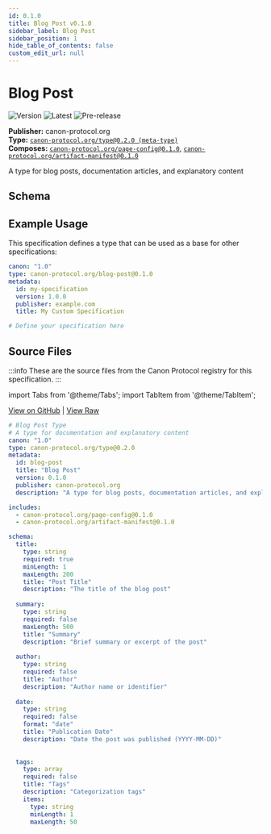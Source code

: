 ```yaml
---
id: 0.1.0
title: Blog Post v0.1.0
sidebar_label: Blog Post
sidebar_position: 1
hide_table_of_contents: false
custom_edit_url: null
---
```



# Blog Post

![Version](https://img.shields.io/badge/version-0.1.0-blue) ![Latest](https://img.shields.io/badge/latest-✓-green) ![Pre-release](https://img.shields.io/badge/stability-pre--release-orange)

**Publisher:** canon-protocol.org  
**Type:** [`canon-protocol.org/type@0.2.0 (meta-type)`](/type/0.2.0)  
**Composes:** [`canon-protocol.org/page-config@0.1.0`](/page-config/0.1.0), [`canon-protocol.org/artifact-manifest@0.1.0`](/artifact-manifest/0.1.0)  

A type for blog posts, documentation articles, and explanatory content






## Schema





## Example Usage

This specification defines a type that can be used as a base for other specifications:

```yaml
canon: "1.0"
type: canon-protocol.org/blog-post@0.1.0
metadata:
  id: my-specification
  version: 1.0.0
  publisher: example.com
  title: My Custom Specification

# Define your specification here
```



## Source Files

:::info
These are the source files from the Canon Protocol registry for this specification.
:::

import Tabs from '@theme/Tabs';
import TabItem from '@theme/TabItem';

<Tabs>
  <TabItem value="canon-yml" label="canon.yml">

[View on GitHub](https://github.com/canon-protocol/canon/tree/main/canon-protocol.org/blog-post/0.1.0/canon.yml) | [View Raw](https://raw.githubusercontent.com/canon-protocol/canon/main/canon-protocol.org/blog-post/0.1.0/canon.yml)

```yaml
# Blog Post Type
# A type for documentation and explanatory content
canon: "1.0"
type: canon-protocol.org/type@0.2.0
metadata:
  id: blog-post
  title: "Blog Post"
  version: 0.1.0
  publisher: canon-protocol.org
  description: "A type for blog posts, documentation articles, and explanatory content"

includes:
  - canon-protocol.org/page-config@0.1.0
  - canon-protocol.org/artifact-manifest@0.1.0

schema:
  title:
    type: string
    required: true
    minLength: 1
    maxLength: 200
    title: "Post Title"
    description: "The title of the blog post"
  
  summary:
    type: string
    required: false
    maxLength: 500
    title: "Summary"
    description: "Brief summary or excerpt of the post"
  
  author:
    type: string
    required: false
    title: "Author"
    description: "Author name or identifier"
  
  date:
    type: string
    required: false
    format: "date"
    title: "Publication Date"
    description: "Date the post was published (YYYY-MM-DD)"
  
  
  tags:
    type: array
    required: false
    title: "Tags"
    description: "Categorization tags"
    items:
      type: string
      minLength: 1
      maxLength: 50
```

  </TabItem>
</Tabs>


